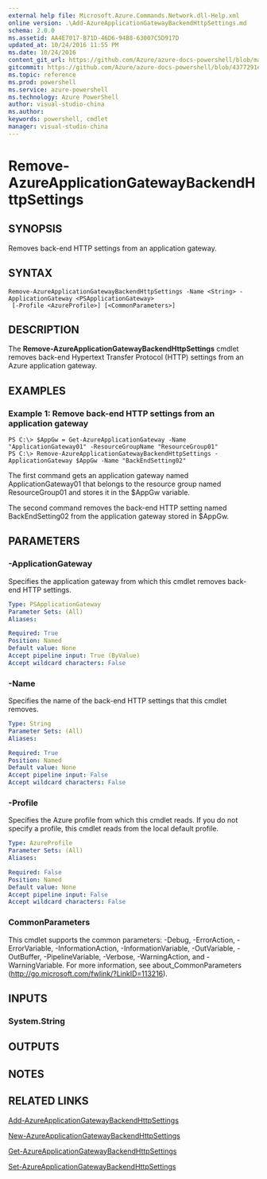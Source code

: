 ```yaml
---
external help file: Microsoft.Azure.Commands.Network.dll-Help.xml
online version: .\Add-AzureApplicationGatewayBackendHttpSettings.md
schema: 2.0.0
ms.assetid: AA4E7017-B71D-46D6-94B8-63007C5D917D
updated_at: 10/24/2016 11:55 PM
ms.date: 10/24/2016
content_git_url: https://github.com/Azure/azure-docs-powershell/blob/master/azureps-cmdlets-docs/ResourceManager/AzureRM.Network/v0.9.8/Remove-AzureApplicationGatewayBackendHttpSettings.md
gitcommit: https://github.com/Azure/azure-docs-powershell/blob/4377291ee360e58e2c1c5d644155daf6a0279055/azureps-cmdlets-docs/ResourceManager/AzureRM.Network/v0.9.8/Remove-AzureApplicationGatewayBackendHttpSettings.md
ms.topic: reference
ms.prod: powershell
ms.service: azure-powershell
ms.technology: Azure PowerShell
author: visual-studio-china
ms.author: 
keywords: powershell, cmdlet
manager: visual-studio-china
---
```


# Remove-AzureApplicationGatewayBackendHttpSettings

## SYNOPSIS
Removes back-end HTTP settings from an application gateway.

## SYNTAX

```
Remove-AzureApplicationGatewayBackendHttpSettings -Name <String> -ApplicationGateway <PSApplicationGateway>
 [-Profile <AzureProfile>] [<CommonParameters>]
```

## DESCRIPTION
The **Remove-AzureApplicationGatewayBackendHttpSettings** cmdlet removes back-end Hypertext Transfer Protocol (HTTP) settings from an Azure application gateway.

## EXAMPLES

### Example 1: Remove back-end HTTP settings from an application gateway
```
PS C:\> $AppGw = Get-AzureApplicationGateway -Name "ApplicationGateway01" -ResourceGroupName "ResourceGroup01"
PS C:\> Remove-AzureApplicationGatewayBackendHttpSettings -ApplicationGateway $AppGw -Name "BackEndSetting02"
```

The first command gets an application gateway named ApplicationGateway01 that belongs to the resource group named ResourceGroup01 and stores it in the $AppGw variable.

The second command removes the back-end HTTP setting named BackEndSetting02 from the application gateway stored in $AppGw.

## PARAMETERS

### -ApplicationGateway
Specifies the application gateway from which this cmdlet removes back-end HTTP settings.

```yaml
Type: PSApplicationGateway
Parameter Sets: (All)
Aliases: 

Required: True
Position: Named
Default value: None
Accept pipeline input: True (ByValue)
Accept wildcard characters: False
```

### -Name
Specifies the name of the back-end HTTP settings that this cmdlet removes.

```yaml
Type: String
Parameter Sets: (All)
Aliases: 

Required: True
Position: Named
Default value: None
Accept pipeline input: False
Accept wildcard characters: False
```

### -Profile
Specifies the Azure profile from which this cmdlet reads.
If you do not specify a profile, this cmdlet reads from the local default profile.

```yaml
Type: AzureProfile
Parameter Sets: (All)
Aliases: 

Required: False
Position: Named
Default value: None
Accept pipeline input: False
Accept wildcard characters: False
```

### CommonParameters
This cmdlet supports the common parameters: -Debug, -ErrorAction, -ErrorVariable, -InformationAction, -InformationVariable, -OutVariable, -OutBuffer, -PipelineVariable, -Verbose, -WarningAction, and -WarningVariable. For more information, see about_CommonParameters (http://go.microsoft.com/fwlink/?LinkID=113216).

## INPUTS

### System.String

## OUTPUTS

## NOTES

## RELATED LINKS

[Add-AzureApplicationGatewayBackendHttpSettings](xref:ResourceManager/AzureRM.Network/v0.9.8/Add-AzureApplicationGatewayBackendHttpSettings.md)

[New-AzureApplicationGatewayBackendHttpSettings](xref:ResourceManager/AzureRM.Network/v0.9.8/New-AzureApplicationGatewayBackendHttpSettings.md)

[Get-AzureApplicationGatewayBackendHttpSettings](xref:ResourceManager/AzureRM.Network/v0.9.8/Get-AzureApplicationGatewayBackendHttpSettings.md)

[Set-AzureApplicationGatewayBackendHttpSettings](xref:ResourceManager/AzureRM.Network/v0.9.8/Set-AzureApplicationGatewayBackendHttpSettings.md)


